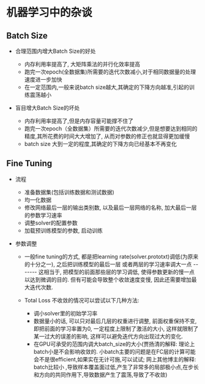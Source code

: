 # 机器学习中的杂谈

## Batch Size
- 合理范围内增大Batch Size的好处
    - 内存利用率提高了, 大矩阵乘法的并行化效率提高
    - 跑完一次epoch(全数据集)所需要的迭代次数减小,对于相同数据量的处理速度进一步加快
    - 在一定范围内,一般来说batch size越大,其确定的下降方向越准,引起的训练震荡越小
    
- 盲目增大Batch Size的坏处
    - 内存利用率提高了,但是内存容量可能撑不住了
    - 跑完一次epoch（全数据集）所需要的迭代次数减少,但是想要达到相同的精度,其所花费的时间大大增加了,
    从而对参数的修正也就显得更加缓慢
    - batch size 大到一定的程度,其确定的下降方向已经基本不再变化

## Fine Tuning
- 流程
    - 准备数据集(包括训练数据和测试数据)
    - 均一化数据
    - 修改网络最后一层的输出类别数, 以及最后一层网络的名称, 加大最后一层的参数学习速率
    - 调整solver的配置参数
    - 加载预训练模型的参数, 启动训练
    
- 参数调整
    - 一般fine tuning的方式, 都是把learning rate(solver.prototxt)调低(为原来的十分之一), 之后把训练模型的最后一层
    或者两层的学习速率调大一点 ------- 这相当于, 把模型的前面那些层的学习调低, 使得参数更新的慢一点以达到微调的目的. 
    但有可能会导致整个收敛速度变慢, 因此还需要增加最大迭代次数.
    
    - Total Loss 不收敛的情况可以尝试以下几种方法:
        - 调小solver里的初始学习率
        - 数据量小的话, 可以只对最后几层的权重进行调整, 前面权重保持不变, 即把前面的学习率置为0, 
        一定程度上限制了激活的大小, 这样就限制了某一过大的误差的影响, 这样可以避免迭代方向出现过大的变化.
        - 在GPU可承受的范围内调大batch_size的大小(贾扬清的解释: 理论上batch小是不会影响收敛的. 
        小batch主要的问题是在FC层的计算可能会不是很efficient,如果实在无计可施,可以试试; 网上其他博主的解释: 
        batch比较小 ,导致样本覆盖面过低,产生了非常多的局部极小点,在步长和方向的共同作用下,导致数据产生了震荡,导致了不收敛)